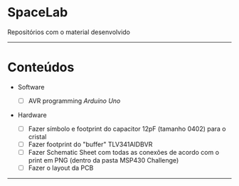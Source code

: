 # SpaceLab
 Repositórios com o material desenvolvido
 
 ---
 
 # Conteúdos
 
  * Software
  
    - [ ] AVR programming *Arduino Uno*
    
  * Hardware
  
     - [ ] Fazer símbolo e footprint do capacitor 12pF (tamanho 0402) para o cristal
     - [ ]	Fazer footprint do "buffer" TLV341AIDBVR
     - [ ]	Fazer Schematic Sheet com todas as conexões de acordo com o print em PNG (dentro da pasta MSP430 Challenge)
     - [ ]	Fazer  o layout da PCB 
   
---
  
  
